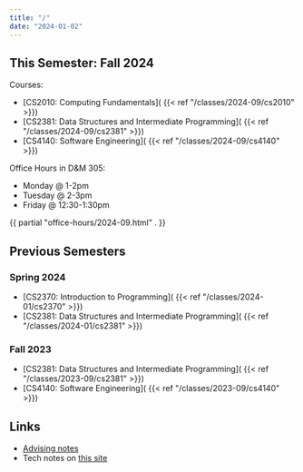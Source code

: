 ```yaml
---
title: "/"
date: "2024-01-02"
---
```


## This Semester: Fall 2024

Courses:
 
 - [CS2010: Computing Fundamentals](
     {{< ref "/classes/2024-09/cs2010" >}})
 - [CS2381: Data Structures and Intermediate Programming](
     {{< ref "/classes/2024-09/cs2381" >}})
 - [CS4140: Software Engineering](
     {{< ref "/classes/2024-09/cs4140" >}})

Office Hours in D&M 305:

 - Monday @ 1-2pm
 - Tuesday @ 2-3pm
 - Friday @ 12:30-1:30pm

{{ partial "office-hours/2024-09.html" . }}

## Previous Semesters

### Spring 2024

 - [CS2370: Introduction to Programming](
     {{< ref "/classes/2024-01/cs2370" >}})
 - [CS2381: Data Structures and Intermediate Programming](
     {{< ref "/classes/2024-01/cs2381" >}})


### Fall 2023

 - [CS2381: Data Structures and Intermediate Programming](
     {{< ref "/classes/2023-09/cs2381" >}})
 - [CS4140: Software Engineering](
     {{< ref "/classes/2023-09/cs4140" >}})


## Links

 - [Advising notes](./advising)
 - Tech notes on [this site](./site-tech)
